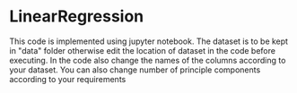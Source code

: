 # LinearRegression
This code is implemented using jupyter notebook. 
The dataset is to be kept in "data" folder otherwise edit the location of dataset in the code before executing.
In the code also change the names of the columns according to your dataset.
You can also change number of principle components according to your requirements
